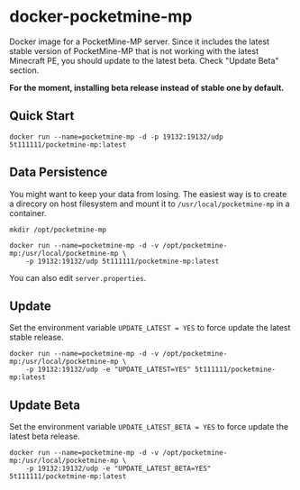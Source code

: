 docker-pocketmine-mp
====================

Docker image for a PocketMine-MP server.
Since it includes the latest stable version of PocketMine-MP that is not working with the latest Minecraft PE, you should update to the latest beta. Check "Update Beta" section.

**For the moment, installing beta release instead of stable one by default.**

Quick Start
--------------------

```
docker run --name=pocketmine-mp -d -p 19132:19132/udp 5t111111/pocketmine-mp:latest
```

Data Persistence
--------------------

You might want to keep your data from losing.
The easiest way is to create a direcory on host filesystem and mount it to `/usr/local/pocketmine-mp` in a container.

```
mkdir /opt/pocketmine-mp
```

```
docker run --name=pocketmine-mp -d -v /opt/pocketmine-mp:/usr/local/pocketmine-mp \
    -p 19132:19132/udp 5t111111/pocketmine-mp:latest
```

You can also edit `server.properties`. 

Update
--------------------

Set the environment variable `UPDATE_LATEST = YES` to force update the latest stable release.

```
docker run --name=pocketmine-mp -d -v /opt/pocketmine-mp:/usr/local/pocketmine-mp \
    -p 19132:19132/udp -e "UPDATE_LATEST=YES" 5t111111/pocketmine-mp:latest
```

Update Beta
--------------------

Set the environment variable `UPDATE_LATEST_BETA = YES` to force update the latest beta release.

```
docker run --name=pocketmine-mp -d -v /opt/pocketmine-mp:/usr/local/pocketmine-mp \
    -p 19132:19132/udp -e "UPDATE_LATEST_BETA=YES" 5t111111/pocketmine-mp:latest
```
